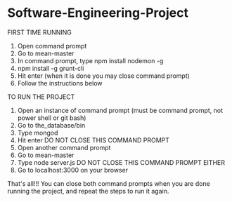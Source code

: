 Software-Engineering-Project
============================

FIRST TIME RUNNING
1. Open command prompt
2. Go to mean-master
3. In command prompt, type npm install nodemon -g
4. npm install -g grunt-cli
5. Hit enter (when it is done you may close command prompt)
6. Follow the instructions below

TO RUN THE PROJECT
1. Open an instance of command prompt (must be command prompt, not power shell or git bash)
2. Go to the_database/bin
3. Type mongod
4. Hit enter
DO NOT CLOSE THIS COMMAND PROMPT
5. Open another command prompt
6. Go to mean-master
7. Type node server.js
DO NOT CLOSE THIS COMMAND PROMPT EITHER
8. Go to localhost:3000 on your browser

That's all!!!
You can close both command prompts when you are done running the project, and repeat the steps to run it again.
